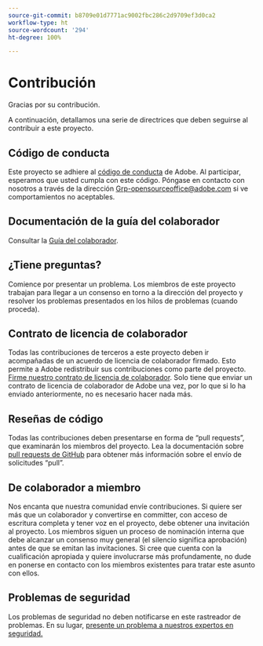 ```yaml
---
source-git-commit: b8709e01d7771ac9002fbc286c2d9709ef3d0ca2
workflow-type: ht
source-wordcount: '294'
ht-degree: 100%

---
```

# Contribución

Gracias por su contribución.

A continuación, detallamos una serie de directrices que deben seguirse al contribuir a este proyecto.

## Código de conducta

Este proyecto se adhiere al [código de conducta](code-of-conduct.md) de Adobe. Al participar, esperamos que usted cumpla con este código. Póngase en contacto con nosotros a través de la dirección [Grp-opensourceoffice@adobe.com](mailto:Grp-opensourceoffice@adobe.com) si ve comportamientos no aceptables.

## Documentación de la guía del colaborador

Consultar la [Guía del colaborador](https://experienceleague.adobe.com/docs/contributor/contributor-guide/introduction.html?lang=es).

## ¿Tiene preguntas?

Comience por presentar un problema. Los miembros de este proyecto trabajan para llegar a un consenso en torno a la dirección del proyecto y resolver los problemas presentados en los hilos de problemas (cuando proceda).

## Contrato de licencia de colaborador

Todas las contribuciones de terceros a este proyecto deben ir acompañadas de un acuerdo de licencia de colaborador firmado. Esto permite a Adobe redistribuir sus contribuciones como parte del proyecto. [Firme nuestro contrato de licencia de colaborador](http://opensource.adobe.com/cla.html). Solo tiene que enviar un contrato de licencia de colaborador de Adobe una vez, por lo que si lo ha enviado anteriormente, no es necesario hacer nada más.

## Reseñas de código

Todas las contribuciones deben presentarse en forma de “pull requests”, que examinarán los miembros del proyecto. Lea la documentación sobre [pull requests de GitHub](https://docs.github.com/es/pull-requests/collaborating-with-pull-requests/proposing-changes-to-your-work-with-pull-requests/about-pull-requests) para obtener más información sobre el envío de solicitudes “pull”.

<!--
Lastly, please follow the [pull request template](PULL_REQUEST_TEMPLATE.md) when
submitting a pull request!
-->

## De colaborador a miembro

Nos encanta que nuestra comunidad envíe contribuciones. Si quiere ser más que un colaborador y convertirse en committer, con acceso de escritura completa y tener voz en el proyecto, debe obtener una invitación al proyecto. Los miembros siguen un proceso de nominación interna que debe alcanzar un consenso muy general (el silencio significa aprobación) antes de que se emitan las invitaciones. Si cree que cuenta con la cualificación apropiada y quiere involucrarse más profundamente, no dude en ponerse en contacto con los miembros existentes para tratar este asunto con ellos.

## Problemas de seguridad

Los problemas de seguridad no deben notificarse en este rastreador de problemas. En su lugar, [presente un problema a nuestros expertos en seguridad.](https://helpx.adobe.com/es/security/alertus.html)

